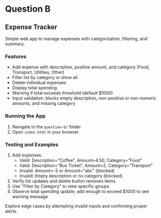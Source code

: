 # Question B

## Expense Tracker

Simple web app to manage expenses with categorization, filtering, and summary.

### Features
- Add expense with description, positive amount, and category (Food, Transport, Utilities, Other)
- Filter list by category or show all
- Delete individual expenses
- Display total spending
- Warning if total exceeds threshold (default $1000)
- Input validation: blocks empty description, non-positive or non-numeric amounts, and missing category

### Running the App
1. Navigate to the `question-b/` folder
2. Open `index.html` in your browser

### Testing and Examples
1. Add expenses:
   - Valid: Description="Coffee", Amount=4.50, Category="Food"
   - Valid: Description="Bus Ticket", Amount=2, Category="Transport"
   - Invalid: Amount=-5 or Amount="abc" (blocked)
   - Invalid: Empty description or no category (blocked)
2. Verify list updates and delete button removes items
3. Use "Filter by Category" to view specific groups
4. Observe total spending update; add enough to exceed $1000 to see warning message

Explore edge cases by attempting invalid inputs and confirming proper alerts.
